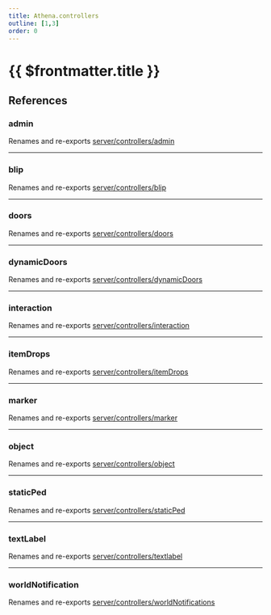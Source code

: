 ```yaml
---
title: Athena.controllers
outline: [1,3]
order: 0
---
```


# {{ $frontmatter.title }}


## References

### admin

Renames and re-exports [server/controllers/admin](server_controllers_admin.md)

___

### blip

Renames and re-exports [server/controllers/blip](server_controllers_blip.md)

___

### doors

Renames and re-exports [server/controllers/doors](server_controllers_doors.md)

___

### dynamicDoors

Renames and re-exports [server/controllers/dynamicDoors](server_controllers_dynamicDoors.md)

___

### interaction

Renames and re-exports [server/controllers/interaction](server_controllers_interaction.md)

___

### itemDrops

Renames and re-exports [server/controllers/itemDrops](server_controllers_itemDrops.md)

___

### marker

Renames and re-exports [server/controllers/marker](server_controllers_marker.md)

___

### object

Renames and re-exports [server/controllers/object](server_controllers_object.md)

___

### staticPed

Renames and re-exports [server/controllers/staticPed](server_controllers_staticPed.md)

___

### textLabel

Renames and re-exports [server/controllers/textlabel](server_controllers_textlabel.md)

___

### worldNotification

Renames and re-exports [server/controllers/worldNotifications](server_controllers_worldNotifications.md)
